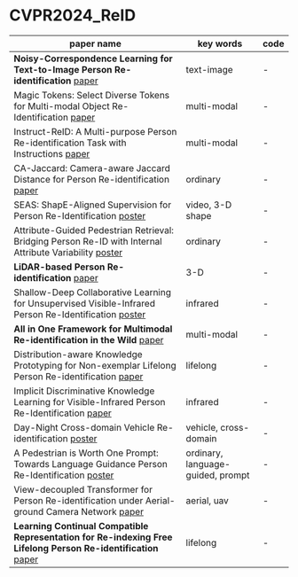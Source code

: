 # CVPR2024_ReID

|paper name|key words|code|
|----------|---------|----|
|**Noisy-Correspondence Learning for Text-to-Image Person Re-identification** [paper](https://arxiv.org/abs/2308.09911)|text-image|-|
|Magic Tokens: Select Diverse Tokens for Multi-modal Object Re-Identification [paper](https://arxiv.org/abs/2403.10254)|multi-modal|-|
|Instruct-ReID: A Multi-purpose Person Re-identification Task with Instructions [paper](https://arxiv.org/abs/2306.07520)|multi-modal|-|
|CA-Jaccard: Camera-aware Jaccard Distance for Person Re-identification [paper](https://arxiv.org/abs/2311.10605)|ordinary|-|
|SEAS: ShapE-Aligned Supervision for Person Re-Identification [poster](https://cvpr.thecvf.com/virtual/2024/poster/29893)|video, 3-D shape|-|
|Attribute-Guided Pedestrian Retrieval: Bridging Person Re-ID with Internal Attribute Variability [poster](https://cvpr.thecvf.com/virtual/2024/poster/30560)|ordinary|-|
|**LiDAR-based Person Re-identification** [paper](https://arxiv.org/abs/2312.03033)|3-D|-|
|Shallow-Deep Collaborative Learning for Unsupervised Visible-Infrared Person Re-Identification [poster](https://cvpr.thecvf.com/virtual/2024/poster/31261)|infrared|-|
|**All in One Framework for Multimodal Re-identification in the Wild** [paper](https://arxiv.org/pdf/2405.04741)|multi-modal|-|
|Distribution-aware Knowledge Prototyping for Non-exemplar Lifelong Person Re-identification [paper](https://zhoujiahuan1991.github.io/pub/CVPR2024_DKP.pdf)|lifelong|-|
|Implicit Discriminative Knowledge Learning for Visible-Infrared Person Re-Identification [paper](https://arxiv.org/abs/2403.11708)|infrared|-|
|Day-Night Cross-domain Vehicle Re-identification [poster](https://cvpr.thecvf.com/virtual/2024/poster/30038)|vehicle, cross-domain|-|
|A Pedestrian is Worth One Prompt: Towards Language Guidance Person Re-Identification [poster](https://cvpr.thecvf.com/virtual/2024/poster/29372)|ordinary, language-guided, prompt|-|
|View-decoupled Transformer for Person Re-identification under Aerial-ground Camera Network [paper](https://arxiv.org/abs/2403.14513)|aerial, uav|-|
|**Learning Continual Compatible Representation for Re-indexing Free Lifelong Person Re-identification** [paper](https://zhoujiahuan1991.github.io/pub/CVPR2024_C2R.pdf)|lifelong|-|
